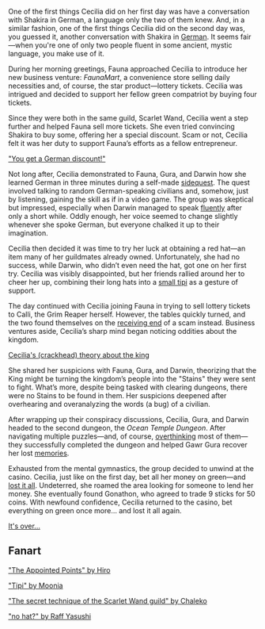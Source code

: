 <!-- title: Cecilia Immergreen -->
<!-- status: Alive -->

One of the first things Cecilia did on her first day was have a conversation with Shakira in German, a language only the two of them knew. And, in a similar fashion, one of the first things Cecilia did on the second day was, you guessed it, another conversation with Shakira in [German](https://www.youtube.com/live/a74NeBcixi8?feature=shared&t=394). It seems fair—when you're one of only two people fluent in some ancient, mystic language, you make use of it.

During her morning greetings, Fauna approached Cecilia to introduce her new business venture: _FaunaMart_, a convenience store selling daily necessities and, of course, the star product—lottery tickets. Cecilia was intrigued and decided to support her fellow green compatriot by buying four tickets.

Since they were both in the same guild, Scarlet Wand, Cecilia went a step further and helped Fauna sell more tickets. She even tried convincing Shakira to buy some, offering her a special discount. Scam or not, Cecilia felt it was her duty to support Fauna’s efforts as a fellow entrepreneur.

["You get a German discount!"](<#embed:(https://www.youtube.com/live/a74NeBcixi8?feature=shared&t=1306)>)

Not long after, Cecilia demonstrated to Fauna, Gura, and Darwin how she learned German in three minutes during a self-made [sidequest](https://www.youtube.com/live/a74NeBcixi8?feature=shared&t=1401). The quest involved talking to random German-speaking civilians and, somehow, just by listening, gaining the skill as if in a video game. The group was skeptical but impressed, especially when Darwin managed to speak [fluently](https://www.youtube.com/live/a74NeBcixi8?feature=shared&t=1537) after only a short while. Oddly enough, her voice seemed to change slightly whenever she spoke German, but everyone chalked it up to their imagination.

Cecilia then decided it was time to try her luck at obtaining a red hat—an item many of her guildmates already owned. Unfortunately, she had no success, while Darwin, who didn’t even need the hat, got one on her first try. Cecilia was visibly disappointed, but her friends rallied around her to cheer her up, combining their long hats into a [small tipi](https://www.youtube.com/live/a74NeBcixi8?feature=shared&t=2471) as a gesture of support.

The day continued with Cecilia joining Fauna in trying to sell lottery tickets to Calli, the Grim Reaper herself. However, the tables quickly turned, and the two found themselves on the [receiving end](https://www.youtube.com/live/a74NeBcixi8?feature=shared&t=2754) of a scam instead. Business ventures aside, Cecilia’s sharp mind began noticing oddities about the kingdom.

[Cecilia's (crackhead) theory about the king](#embed:https://www.youtube.com/live/a74NeBcixi8?t=3368)

She shared her suspicions with Fauna, Gura, and Darwin, theorizing that the King might be turning the kingdom’s people into the "Stains" they were sent to fight. What’s more, despite being tasked with clearing dungeons, there were no Stains to be found in them. Her suspicions deepened after overhearing and overanalyzing the words (a bug) of a civilian.

After wrapping up their conspiracy discussions, Cecilia, Gura, and Darwin headed to the second dungeon, the _Ocean Temple Dungeon_. After navigating multiple puzzles—and, of course, [overthinking](https://www.youtube.com/live/a74NeBcixi8?feature=shared&t=8274) most of them—they successfully completed the dungeon and helped Gawr Gura recover her lost [memories](https://www.youtube.com/live/a74NeBcixi8?feature=shared&t=8878).

Exhausted from the mental gymnastics, the group decided to unwind at the casino. Cecilia, just like on the first day, bet all her money on green—and [lost it all](https://www.youtube.com/live/a74NeBcixi8?feature=shared&t=9993). Undeterred, she roamed the area looking for someone to lend her money. She eventually found Gonathon, who agreed to trade 9 sticks for 50 coins. With newfound confidence, Cecilia returned to the casino, bet everything on green once more... and lost it all again.

[It's over...](#embed:https://www.youtube.com/live/a74NeBcixi8?feature=shared&t=10831)

## Fanart

["The Appointed Points" by Hiro](https://x.com/hiroavrs/status/1830628289926557835)

<!-- gura, fauna, moom -->

["Tipi" by Moonia](https://x.com/BloodyMoonia/status/1830726627686588557)

<!-- gura, fauna, moom -->

["The secret technique of the Scarlet Wand guild" by Chaleko](https://x.com/Chalek0/status/1830482782222426481)

<!-- gura, fauna -->

["no hat?" by Raff Yasushi](https://x.com/raffanda_/status/1830498321720598623)

<!-- fauna, moom, gura -->
